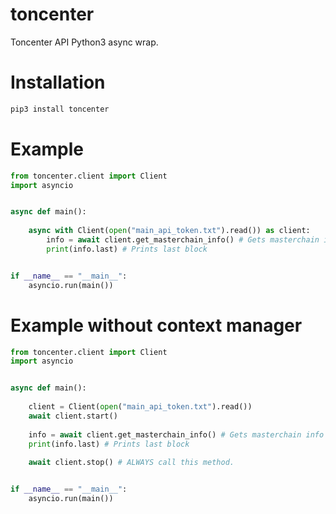 # toncenter
Toncenter API Python3 async wrap.

# Installation

```sh
pip3 install toncenter
```

# Example

```python
from toncenter.client import Client
import asyncio


async def main():
    
    async with Client(open("main_api_token.txt").read()) as client:
        info = await client.get_masterchain_info() # Gets masterchain info
        print(info.last) # Prints last block


if __name__ == "__main__":
    asyncio.run(main())
```
# Example without context manager

```python
from toncenter.client import Client
import asyncio


async def main():
    
    client = Client(open("main_api_token.txt").read())
    await client.start()
    
    info = await client.get_masterchain_info() # Gets masterchain info
    print(info.last) # Prints last block
    
    await client.stop() # ALWAYS call this method.


if __name__ == "__main__":
    asyncio.run(main())
```

